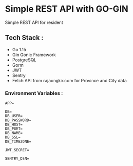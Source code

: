 # Simple REST API with GO-GIN
Simple REST API for resident

## Tech Stack :
- Go 1.15
- Gin Gonic Framework
- PostgreSQL
- Gorm
- JWT
- Sentry
- Fetch API from rajaongkir.com for Province and City data

### Environment Variables :
```
APP=

DB=
DB_USER=
DB_PASSWORD=
DB_HOST=
DB_PORT=
DB_NAME=
DB_SSL=
DB_TIMEZONE=

JWT_SECRET=

SENTRY_DSN=
```